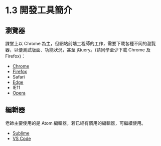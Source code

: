 # 1.3 開發工具簡介

## 瀏覽器

課堂上以 Chrome 為主，但網站前端工程師的工作，需要下載各種不同的瀏覽器，以便測試版面、功能狀況，甚至 jQuery。(請同學至少下載 Chrome 及 Firefox)：

* [Chrome](https://www.google.com/intl/zh-TW/chrome/)
* [Firefox](https://www.mozilla.org/zh-TW/firefox/new/)
* Safari
* [Edge](https://www.microsoft.com/en-us/edge)
* IE11
* [Opera](https://www.opera.com/zh-tw)

## 編輯器

老師主要使用的是 Atom 編輯器，若已經有慣用的編輯器，可繼續使用。

* [Sublime](https://www.sublimetext.com/)
* [VS Code](https://code.visualstudio.com/)

